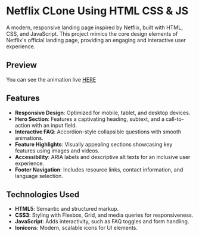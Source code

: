 # Netflix CLone Using HTML CSS & JS

A modern, responsive landing page inspired by Netflix, built with HTML, CSS, and JavaScript. This project mimics the core design elements of Netflix's official landing page, providing an engaging and interactive user experience.

## Preview

You can see the animation live <a href="https://altamash-landingpage.netlify.app/"> HERE </a>

## Features

- **Responsive Design**: Optimized for mobile, tablet, and desktop devices.
- **Hero Section**: Features a captivating heading, subtext, and a call-to-action with an input field.
- **Interactive FAQ**: Accordion-style collapsible questions with smooth animations.
- **Feature Highlights**: Visually appealing sections showcasing key features using images and videos.
- **Accessibility**: ARIA labels and descriptive alt texts for an inclusive user experience.
- **Footer Navigation**: Includes resource links, contact information, and language selection.

## Technologies Used

- **HTML5**: Semantic and structured markup.
- **CSS3**: Styling with Flexbox, Grid, and media queries for responsiveness.
- **JavaScript**: Adds interactivity, such as FAQ toggles and form handling.
- **Ionicons**: Modern, scalable icons for UI elements.
